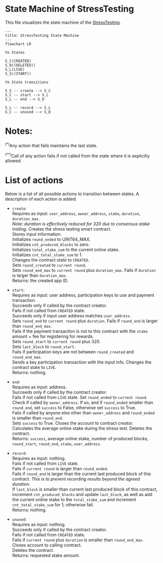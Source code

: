 # State Machine of StressTesting

This file visualizes the state machine of the [StressTesting](/smart_contracts/stress_testing/contract.py).

```mermaid
---
title: StressTesting State Machine
---
flowchart LR

%% States

S_C(CREATED)
S_D((DELETED))
S_L(LIVE)
S_S((START))

%% State transitions

S_S -- create --> S_C
S_C -- start --> S_L
S_L -- end --> S_D

S_L -- record --> S_L
S_C -- unused --> S_D

```

# Notes:

<sup>(\*)</sup>Any action that fails maintains the last state.

<sup>(\*\*)</sup>Call of any action fails if not called from the state where it is explicitly allowed.

# List of actions

Below is a list of all possible actions to transition between states.
A description of each action is added.

- `create`:  
  Requires as input: `user_address`, `owner_address`, `stake`, `duration`, `duration_max`.  
  _Note: duration is effectively reduced for 320 due to consensus stake trailing._
  Creates the stress testing smart contract.  
  Stores input information.  
  Initializes `round_ended` to UINT64_MAX.  
  Initializes `cnt_produced_blocks` to zero.  
  Initializes `total_stake_sum` to the current online stake.  
  Initializes `cnt_total_stake_sum` to 1.  
  Changes the contract state to `CREATED`.  
  Sets `round_created` to `current round`.  
  Sets `round_end_max` to `current round` plus `duration_max`.
  Fails if `duration` is larger than `duration_max`.  
  Returns: the created app ID.

- `start`:  
  Requires as input: user address, participation keys to use and payment transaction.  
  Succeeds only if called by the contract creator.  
  Fails if not called from `CREATED` state.  
  Succeeds only if input user address matches `user_address`.  
  Sets `round_end` to `current round` plus `duration`.
  Fails if `round_end` is larger than `round_end_max`.  
  Fails if the payment transaction is not to this contract with the `stake` amount + fee for registering for rewards.  
  Sets `round_start` to `current round` plus 320.  
  Sets `last_block` to `round_start`.  
  Fails if participation keys are not between `round_created` and `round_end_max`.  
  Sends a key participation transaction with the input info.
  Changes the contract state to `LIVE`.  
  Returns: nothing.

- `end`:  
  Requires as input: address.  
  Succeeds only if called by the contract creator.  
  Fails if not called from `LIVE` state.
  Set `round_ended` to `current round`.  
  Check if called by `owner_address`. If so, and if `round_ended` smaller than `round_end`, set `success` to False, otherwise set `success` to True.  
  Fails if called by anyone else other than `owner_address` and `round_ended` is smaller than `round_end`.  
  Sets `success` to True.
  Closes the account to contract creator.  
  Calculates the average online stake during the stress test.
  Deletes the contract.  
  Returns: `success`, average online stake, number of produced blocks, `round_start`, `round_end`, `stake`, `user_address`.

- `record`:  
  Requires as input: nothing.  
  Fails if not called from `LIVE` state.  
  Fails if `current round` is larger than `round_ended`.  
  Fails if `round_end` is larger than the current last produced block of this contract. _This is to prevent recording results beyond the agreed duration._  
  If `last_block` is smaller than current last produced block of this contract, increment `cnt_produced_blocks` and update `last_block`, as well as add the current online stake to the `total_stake_sum` and increment `cnt_total_stake_sum` for 1; otherwise fail.  
  Returns: nothing.

- `unused`:  
  Requires as input: nothing.  
  Succeeds only if called by the contract creator.  
  Fails if not called from `CREATED` state.  
  Fails if `current round` plus `duration` is smaller than `round_end_max`.
  Closes account to calling contract.  
  Deletes the contract.  
  Returns: requested stake amount.
